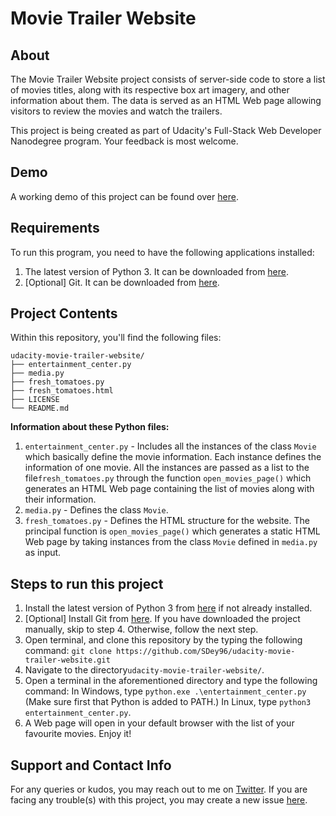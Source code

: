# Movie Trailer Website
## About
The Movie Trailer Website project consists of server-side code to store a list of movies titles, along with its respective box art imagery, and other information about them. The data is served as an HTML Web page allowing visitors to review the movies and watch the trailers.

This project is being created as part of Udacity's Full-Stack Web Developer Nanodegree program. Your feedback is most welcome. 

## Demo
A working demo of this project can be found over [here](https://sdey96.github.io/udacity-movie-trailer-website/fresh_tomatoes.html).

## Requirements
To run this program, you need to have the following applications installed:
1. The latest version of Python 3. It can be downloaded from [here](https://www.python.org/downloads/).
2. [Optional] Git. It can be downloaded from [here](https://git-scm.com/downloads).

## Project Contents
Within this repository, you'll find the following files:
```
udacity-movie-trailer-website/
├── entertainment_center.py
├── media.py
├── fresh_tomatoes.py
├── fresh_tomatoes.html
├── LICENSE
└── README.md
```
**Information about these Python files:**

 1. `entertainment_center.py` - Includes all the instances of the class `Movie` which basically define the movie information. Each instance defines the information of one movie. All the instances are passed as a list to the file`fresh_tomatoes.py` through the function `open_movies_page()` which generates an HTML Web page containing the list of movies along with their information.
2.  `media.py` - Defines the class `Movie`.
3. `fresh_tomatoes.py` - Defines the HTML structure for the website. The principal function is `open_movies_page()` which generates a static HTML Web page by taking instances from the class `Movie` defined in `media.py` as input.

## Steps to run this project

 1. Install the latest version of Python 3 from [here](https://www.python.org/downloads/) if not already installed.
 2. [Optional] Install Git from [here](https://git-scm.com/downloads). If you have downloaded the project manually, skip to step 4. Otherwise, follow the next step.
 3. Open terminal, and clone this repository by the typing the following command:
 ```git clone https://github.com/SDey96/udacity-movie-trailer-website.git``` 
 4. Navigate to the directory`udacity-movie-trailer-website/`.
 5. Open a terminal in the aforementioned directory and type the following command:
  In Windows, type `python.exe .\entertainment_center.py` (Make sure first that Python is added to PATH.)
  In Linux, type `python3 entertainment_center.py`.
  6. A Web page will open in your default browser with the list of your favourite movies. Enjoy it!

## Support and Contact Info
For any queries or kudos, you may reach out to me on [Twitter](https://twitter.com/SDey_96).
If you are facing any trouble(s) with this project, you may create a new issue [here](https://github.com/SDey96/udacity-movie-trailer-website/issues). 
